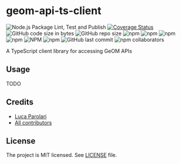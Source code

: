 # geom-api-ts-client

![Node.js Package Lint, Test and Publish](https://github.com/nexioinformatica/geom-api-ts-client/workflows/Node.js%20Package%20Lint,%20Test%20and%20Publish/badge.svg)
[![Coverage Status](https://coveralls.io/repos/github/nexioinformatica/geom-api-ts-client/badge.svg)](https://coveralls.io/github/nexioinformatica/geom-api-ts-client)
![GitHub code size in bytes](https://img.shields.io/github/languages/code-size/nexioinformatica/geom-api-ts-client.svg)
![GitHub repo size](https://img.shields.io/github/repo-size/nexioinformatica/geom-api-ts-client.svg)
![npm](https://img.shields.io/npm/dw/geom-api-ts-client.svg)
![npm](https://img.shields.io/npm/dm/geom-api-ts-client.svg)
![npm](https://img.shields.io/npm/dy/geom-api-ts-client.svg)
![npm](https://img.shields.io/npm/dt/geom-api-ts-client.svg)
![NPM](https://img.shields.io/npm/l/geom-api-ts-client.svg)
![npm](https://img.shields.io/npm/v/geom-api-ts-client.svg)
![GitHub last commit](https://img.shields.io/github/last-commit/nexioinformatica/geom-api-ts-client.svg)
![npm collaborators](https://img.shields.io/npm/collaborators/geom-api-ts-client.svg)

A TypeScript client library for accessing GeOM APIs

## Usage

TODO

## Credits

- [Luca Parolari](https://github.com/lparolari)
- [All contributors](hhttps://github.com/nexioinformatica/geom-api-ts-client/contributors)

## License

The project is MIT licensed. See [LICENSE](LICENSE) file.
